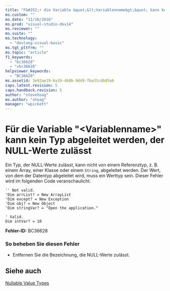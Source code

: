 ```yaml
---
title: "F&#252;r die Variable &quot;&lt;Variablenname&gt;&quot; kann kein Typ abgeleitet werden, der NULL-Werte zul&#228;sst | Microsoft Docs"
ms.custom: ""
ms.date: "11/16/2016"
ms.prod: "visual-studio-dev14"
ms.reviewer: ""
ms.suite: ""
ms.technology: 
  - "devlang-visual-basic"
ms.tgt_pltfrm: ""
ms.topic: "article"
f1_keywords: 
  - "bc36628"
  - "vbc36628"
helpviewer_keywords: 
  - "BC36628"
ms.assetid: 3e92ae19-6a19-4b0b-9dd9-fba31cdb85a6
caps.latest.revision: 5
caps.handback.revision: 5
author: "stevehoag"
ms.author: "shoag"
manager: "wpickett"
---
```

# F&#252;r die Variable &quot;&lt;Variablenname&gt;&quot; kann kein Typ abgeleitet werden, der NULL-Werte zul&#228;sst
Ein Typ, der NULL\-Werte zulässt, kann nicht von einem Referenztyp, z. B. einem Array, einer Klasse oder einem `String`, abgeleitet werden. Der Wert, von dem der Datentyp abgeleitet wird, muss ein Werttyp sein. Dieser Fehler wird im folgenden Code veranschaulicht.  
  
```vb#  
'' Not valid.   
'Dim arrList? = New ArrayList  
'Dim except? = New Exception  
'Dim obj? = New Object  
'Dim stringVar? = "Open the application."  
  
' Valid.  
Dim intVar? = 10  
```  
  
 **Fehler\-ID:** BC36628  
  
### So beheben Sie diesen Fehler  
  
-   Entfernen Sie die Bezeichnung, die NULL\-Werte zulässt.  
  
## Siehe auch  
 [Nullable Value Types](../../visual-basic/programming-guide/language-features/data-types/nullable-value-types.md)